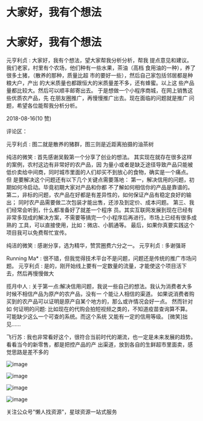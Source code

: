 # 大家好，我有个想法

# 大家好，我有个想法

元亨利贞 : 大家好，我有个想法，望大家帮我分析分析，帮我 提点意见和建议。 我们老家，村里有个农场，他们种有一些水果，茶油（高档 食用油的一种），养了很多土猪，（散养的那种，质量比超 市的要好一些），然后自己家包括邻居都是种粮大户，产出 的大米质量也都跟恒大的米质量差不多，还有蜂蜜。以上这 些产品量都比较大。然后可以顺丰邮寄出去。 于是想做一个小程序商城，在网上销售这些优质农产品，先 在朋友圈推广，再慢慢推广出去。现在面临的问题就是推广 问题，希望各位能帮我分析分析。

2018-08-16(10 赞)

评论区：

元亨利贞 : 图二就是散养的猪群，图三则是近距离拍摄的油茶树

纯洁的微笑 : 首先感谢吴毅第一个分享了创业的想法。 其实现在就存在很多这样的案例，农村这边有非常好的农产品，因 为量小或者是缺乏途径导致产品只能被低价卖给中间商，同时城市里面的人们却买不到放心的食物，确实是一个痛点。 但 是要解决这个问题还有以下几个关键点需要落地： 第一，解决信用的问题，初期如何冷启动。毕竟初期大家对产品和你都 不了解如何相信你的产品是靠谱的。 第二，非标的问题，农产品在好都是有差异性的，如何保证产品有稳定良好的输出； 同时农产品需要做二次包装才能出售，还涉及到定价、成本问题。 第三、我们经常会听到，什么都准备好了就差一个程序 员。其实互联网发展到现在已经有非常多现成的解决方案，不需要等搞完一个小程序后再进行。市场上已经有很多成熟的 工具，可以直接使用，比如：微店、小鹅通等。 最后，如果你真要实践这个项目我可以免费帮忙宣传。

纯洁的微笑 : 感谢分享，选为精华，赞赏圈费六分之一。 元亨利贞 : 多谢强哥

Running Ma* : 很不错，但我觉得技术平台不是问题，问题还是传统的推广市场问题。 元亨利贞 : 是的，刚开始线上要有一定数量的流量，才能使这个项目活下去，然后再慢慢做大

揽月中人 : 关于第一点:解决信用问题，我说一些自己的想法。我认为消费者大多时候不相信产品为原产的农产品，没有一 个能让人相信的渠道。 如果说消费者购买到的农产品可以证明是原产自某个地方的，那么或许情况会好一点。 然而针对如 何证明的问题: 比如现在的代购会拍短视频之类的，不知道疫苗查询算不算。 可能缺少这么一个可查的系统。而这个系统 又能有一定的信用等级。 [微笑]拙见……

飞行苏 : 我也非常看好这个，很符合当前时代的潮流，也一定是未来发展的趋势。看看当今的新零售，都是把控产品的产 出渠道，放到各自的生鲜超市里面卖，感觉思路是差不多的

![image](img/Image_250.png)

![image](img/Image_251.png)

![image](img/Image_252.png)

![image](img/Image_253.png)

关注公众号"懒人找资源"，星球资源一站式服务